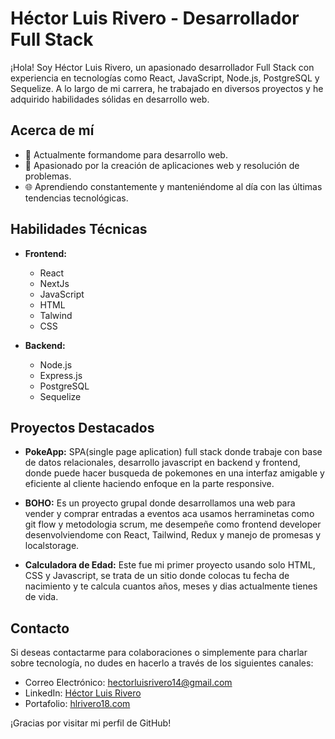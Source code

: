# Héctor Luis Rivero - Desarrollador Full Stack

¡Hola! Soy Héctor Luis Rivero, un apasionado desarrollador Full Stack con experiencia en tecnologías como React, JavaScript, Node.js, PostgreSQL y Sequelize. A lo largo de mi carrera, he trabajado en diversos proyectos y he adquirido habilidades sólidas en desarrollo web.

## Acerca de mí

- 💼 Actualmente formandome para desarrollo web.
- 🚀 Apasionado por la creación de aplicaciones web y resolución de problemas.
- 🌐 Aprendiendo constantemente y manteniéndome al día con las últimas tendencias tecnológicas.

## Habilidades Técnicas

- **Frontend:**
  - React
  - NextJs
  - JavaScript
  - HTML
  - Talwind
  - CSS

- **Backend:**
  - Node.js
  - Express.js
  - PostgreSQL
  - Sequelize

## Proyectos Destacados

- **PokeApp:** SPA(single page aplication) full stack donde trabaje con base de datos relacionales, desarrollo javascript en backend y frontend, donde puede hacer busqueda de pokemones en una interfaz amigable y eficiente al cliente haciendo enfoque en la parte responsive.

- **BOHO:** Es un proyecto grupal donde desarrollamos una web para vender y comprar entradas a eventos aca usamos herraminetas como git flow y metodologia scrum, me desempeñe como frontend developer desenvolviendome con React, Tailwind, Redux y manejo de promesas y localstorage.

- **Calculadora de Edad:** Este fue mi primer proyecto usando solo HTML, CSS y Javascript, se trata de un sitio donde colocas tu fecha de nacimiento y te calcula cuantos años, meses y dias actualmente tienes de vida.

## Contacto

Si deseas contactarme para colaboraciones o simplemente para charlar sobre tecnología, no dudes en hacerlo a través de los siguientes canales:

- Correo Electrónico: [hectorluisrivero14@gmail.com](mailto:hectorluisrivero14@gmail.com)
- LinkedIn: [Héctor Luis Rivero](https://www.linkedin.com/in/hector-luis-rivero-311578260/)
- Portafolio: [hlrivero18.com](https://web-portafolio-hlrivero18.vercel.app/)

¡Gracias por visitar mi perfil de GitHub!

